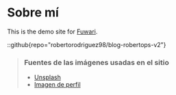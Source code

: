 # Sobre mí
This is the demo site for [Fuwari](https://github.com/saicaca/fuwari).

::github{repo="robertorodriguez98/blog-robertops-v2"}

> ### Fuentes de las imágenes usadas en el sitio
> - [Unsplash](https://unsplash.com/)
> - [Imagen de perfil](https://picrew.me/en/image_maker/35494)
